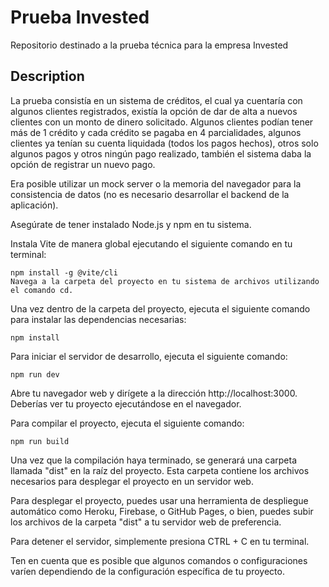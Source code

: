 
# Prueba Invested

Repositorio destinado a la prueba técnica para la empresa Invested

## Description

La prueba consistía en un sistema de créditos, el cual ya cuentaría con algunos clientes registrados, existía la opción de dar de alta a nuevos clientes con un monto de dinero solicitado. Algunos clientes podían tener más de 1 crédito y cada crédito se pagaba en 4 parcialidades, algunos clientes ya tenían su cuenta liquidada (todos los pagos hechos), otros solo algunos pagos y otros ningún pago realizado, también el sistema daba la opción de registrar un nuevo pago.

Era posible utilizar un mock server o la memoria del navegador para la consistencia de datos (no es necesario desarrollar el backend de la aplicación).

Asegúrate de tener instalado Node.js y npm en tu sistema.

Instala Vite de manera global ejecutando el siguiente comando en tu terminal:

```
npm install -g @vite/cli
Navega a la carpeta del proyecto en tu sistema de archivos utilizando el comando cd.
```

Una vez dentro de la carpeta del proyecto, ejecuta el siguiente comando para instalar las dependencias necesarias:

```
npm install
```
Para iniciar el servidor de desarrollo, ejecuta el siguiente comando:

```
npm run dev
```
Abre tu navegador web y dirígete a la dirección http://localhost:3000. Deberías ver tu proyecto ejecutándose en el navegador.

Para compilar el proyecto, ejecuta el siguiente comando:

```
npm run build
```
Una vez que la compilación haya terminado, se generará una carpeta llamada "dist" en la raíz del proyecto. Esta carpeta contiene los archivos necesarios para desplegar el proyecto en un servidor web.

Para desplegar el proyecto, puedes usar una herramienta de despliegue automático como Heroku, Firebase, o GitHub Pages, o bien, puedes subir los archivos de la carpeta "dist" a tu servidor web de preferencia.

Para detener el servidor, simplemente presiona CTRL + C en tu terminal.

Ten en cuenta que es posible que algunos comandos o configuraciones varíen dependiendo de la configuración específica de tu proyecto.
